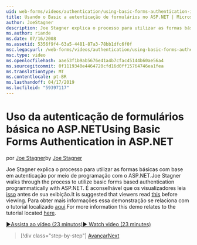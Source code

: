```yaml
---
uid: web-forms/videos/authentication/using-basic-forms-authentication-in-aspnet
title: Usando o Basic a autenticação de formulários no ASP.NET | Microsoft Docs
author: JoeStagner
description: Joe Stagner explica o processo para utilizar as formas básicas com base em autenticação por meio de programação com o ASP.NET. É aconselhável que os visualizadores leia este imediatamente antes...
ms.author: riande
ms.date: 07/16/2008
ms.assetid: 5356f9f4-63a5-4481-87a3-78bb1dfc6f0f
msc.legacyurl: /web-forms/videos/authentication/using-basic-forms-authentication-in-aspnet
msc.type: video
ms.openlocfilehash: aae53f1b9ab5676e41a4b7cfac45144b60ae56a4
ms.sourcegitcommit: 0f1119340e4464720cfd16d0ff15764746ea1fea
ms.translationtype: MT
ms.contentlocale: pt-BR
ms.lasthandoff: 04/17/2019
ms.locfileid: "59397117"
---
```

# <a name="using-basic-forms-authentication-in-aspnet"></a><span data-ttu-id="74d58-104">Uso da autenticação de formulários básica no ASP.NET</span><span class="sxs-lookup"><span data-stu-id="74d58-104">Using Basic Forms Authentication in ASP.NET</span></span>

<span data-ttu-id="74d58-105">por [Joe Stagner](https://github.com/JoeStagner)</span><span class="sxs-lookup"><span data-stu-id="74d58-105">by [Joe Stagner](https://github.com/JoeStagner)</span></span>

<span data-ttu-id="74d58-106">Joe Stagner explica o processo para utilizar as formas básicas com base em autenticação por meio de programação com o ASP.NET.</span><span class="sxs-lookup"><span data-stu-id="74d58-106">Joe Stagner walks through the process to utilize basic forms based authentication programmatically with ASP.NET.</span></span> <span data-ttu-id="74d58-107">É aconselhável que os visualizadores leia [isso](../../overview/older-versions-security/introduction/security-basics-and-asp-net-support-vb.md) antes de sua exibição.</span><span class="sxs-lookup"><span data-stu-id="74d58-107">It is suggested that viewers read [this](../../overview/older-versions-security/introduction/security-basics-and-asp-net-support-vb.md) before viewing.</span></span> <span data-ttu-id="74d58-108">Para obter mais informações essa demonstração se relaciona com o tutorial localizado [aqui](../../overview/older-versions-security/introduction/an-overview-of-forms-authentication-vb.md).</span><span class="sxs-lookup"><span data-stu-id="74d58-108">For more information this demo relates to the tutorial located [here](../../overview/older-versions-security/introduction/an-overview-of-forms-authentication-vb.md).</span></span>

[<span data-ttu-id="74d58-109">&#9654;Assista ao vídeo (23 minutos)</span><span class="sxs-lookup"><span data-stu-id="74d58-109">&#9654; Watch video (23 minutes)</span></span>](https://channel9.msdn.com/Blogs/ASP-NET-Site-Videos/using-basic-forms-authentication-in-aspnet)

> [!div class="step-by-step"]
> [<span data-ttu-id="74d58-110">Avançar</span><span class="sxs-lookup"><span data-stu-id="74d58-110">Next</span></span>](how-to-change-the-forms-authentication-properties.md)
